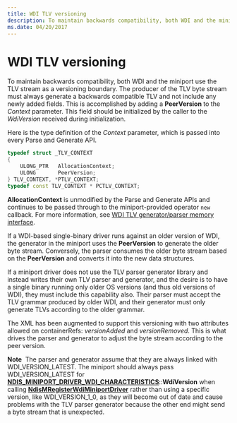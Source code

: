 ```yaml
---
title: WDI TLV versioning
description: To maintain backwards compatibility, both WDI and the miniport use the TLV stream as a versioning boundary.
ms.date: 04/20/2017
---
```


# WDI TLV versioning


To maintain backwards compatibility, both WDI and the miniport use the TLV stream as a versioning boundary. The producer of the TLV byte stream must always generate a backwards compatible TLV and not include any newly added fields. This is accomplished by adding a **PeerVersion** to the *Context* parameter. This field should be initialized by the caller to the *WdiVersion* received during initialization.

Here is the type definition of the *Context* parameter, which is passed into every Parse and Generate API.

```C++
typedef struct _TLV_CONTEXT
{
    ULONG_PTR   AllocationContext;
    ULONG       PeerVersion;
} TLV_CONTEXT, *PTLV_CONTEXT;
typedef const TLV_CONTEXT * PCTLV_CONTEXT;
```

**AllocationContext** is unmodified by the Parse and Generate APIs and continues to be passed through to the miniport-provided operator `new` callback. For more information, see [WDI TLV generator/parser memory interface](wdi-tlv-generator-parser-memory-interface.md).

If a WDI-based single-binary driver runs against an older version of WDI, the generator in the miniport uses the **PeerVersion** to generate the older byte stream. Conversely, the parser consumes the older byte stream based on the **PeerVersion** and converts it into the new data structures.

If a miniport driver does not use the TLV parser generator library and instead writes their own TLV parser and generator, and the desire is to have a single binary running only older OS versions (and thus old versions of WDI), they must include this capability also. Their parser must accept the TLV grammar produced by older WDI, and their generator must only generate TLVs according to the older grammar.

The XML has been augmented to support this versioning with two attributes allowed on containerRefs: *versionAdded* and *versionRemoved*. This is what drives the parser and generator to adjust the byte stream according to the peer version.

**Note**  The parser and generator assume that they are always linked with WDI\_VERSION\_LATEST. The miniport should always pass WDI\_VERSION\_LATEST for [**NDIS\_MINIPORT\_DRIVER\_WDI\_CHARACTERISTICS**](/windows-hardware/drivers/ddi/dot11wdi/ns-dot11wdi-_ndis_miniport_driver_wdi_characteristics)::**WdiVersion** when calling [**NdisMRegisterWdiMiniportDriver**](/windows-hardware/drivers/ddi/dot11wdi/nf-dot11wdi-ndismregisterwdiminiportdriver) rather than using a specific version, like WDI\_VERSION\_1\_0, as they will become out of date and cause problems with the TLV parser generator because the other end might send a byte stream that is unexpected.

 

 


